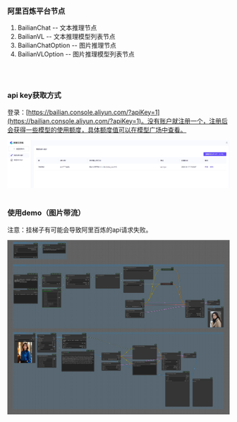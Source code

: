 ### 阿里百炼平台节点
1. BailianChat -- 文本推理节点
2. BailianVL -- 文本推理模型列表节点
3. BailianChatOption -- 图片推理节点
4. BailianVLOption -- 图片推理模型列表节点
<br />
<br />

### api key获取方式
登录：[https://bailian.console.aliyun.com/?apiKey=1](https://bailian.console.aliyun.com/?apiKey=1)。没有账户就注册一个，注册后会获得一些模型的使用额度，具体额度值可以在模型广场中查看。

![获取api](images/bailian_api_key.jpg)
<br />
<br />

### 使用demo（图片带流）
注意：挂梯子有可能会导致阿里百炼的api请求失败。
<br />

![demo](images/百炼demo.png)